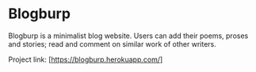 # Blogburp
Blogburp is a minimalist blog website. Users can add their poems, proses and stories; read and comment on similar work of other writers.

Project link: [https://blogburp.herokuapp.com/]
